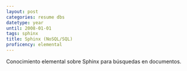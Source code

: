 ```yaml
---
layout: post
categories: resume dbs
datetype: year
until: 2008-01-01
tags: sphinx
title: Sphinx (NoSQL/SQL)
proficency: elemental
---
```


Conocimiento elemental sobre Sphinx para búsquedas en documentos.
